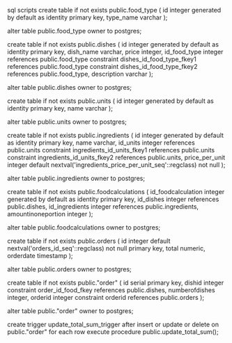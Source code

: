 sql scripts 
create table if not exists public.food_type
(
    id        integer generated by default as identity
        primary key,
    type_name varchar
);

alter table public.food_type
    owner to postgres;

create table if not exists public.dishes
(
    id           integer generated by default as identity
        primary key,
    dish_name    varchar,
    price        integer,
    id_food_type integer
        references public.food_type
        constraint dishes_id_food_type_fkey1
            references public.food_type
        constraint dishes_id_food_type_fkey2
            references public.food_type,
    description  varchar
);

alter table public.dishes
    owner to postgres;

create table if not exists public.units
(
    id   integer generated by default as identity
        primary key,
    name varchar
);

alter table public.units
    owner to postgres;

create table if not exists public.ingredients
(
    id             integer generated by default as identity
        primary key,
    name           varchar,
    id_units       integer
        references public.units
        constraint ingredients_id_units_fkey1
            references public.units
        constraint ingredients_id_units_fkey2
            references public.units,
    price_per_unit integer default nextval('ingredients_price_per_unit_seq'::regclass) not null
);

alter table public.ingredients
    owner to postgres;

create table if not exists public.foodcalculations
(
    id_foodcalculation integer generated by default as identity
        primary key,
    id_dishes          integer
        references public.dishes,
    id_ingredients     integer
        references public.ingredients,
    amountinoneportion integer
);

alter table public.foodcalculations
    owner to postgres;

create table if not exists public.orders
(
    id        integer default nextval('orders_id_seq'::regclass) not null
        primary key,
    total     numeric,
    orderdate timestamp
);

alter table public.orders
    owner to postgres;

create table if not exists public."order"
(
    id             serial
        primary key,
    dishid         integer
        constraint order_id_food_fkey
            references public.dishes,
    numberofdishes integer,
    orderid        integer
        constraint orderid
            references public.orders
);

alter table public."order"
    owner to postgres;

create trigger update_total_sum_trigger
    after insert or update or delete
    on public."order"
    for each row
execute procedure public.update_total_sum();

